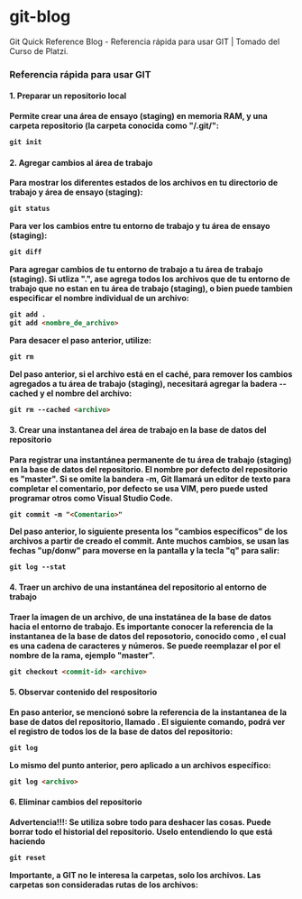 # git-blog
Git Quick Reference Blog - Referencia rápida para usar GIT | Tomado del Curso de Platzi.

<h3>Referencia rápida para usar GIT</h3>

<h4><strong>1. Preparar un repositorio local<strong></br></h4>
<p>Permite crear una área de ensayo (staging) en memoria RAM, y una carpeta repositorio (la carpeta conocida como "/.git/":</p>

```html
git init
```

<h4><strong>2. Agregar cambios al área de trabajo<strong></br></h4>
<p>Para mostrar los diferentes estados de los archivos en tu directorio de trabajo y área de ensayo (staging):</p>

```html
git status
```

<p>Para ver los cambios entre tu entorno de trabajo y tu área de ensayo (staging):</p>

```html
git diff
```

<p>Para agregar cambios de tu entorno de trabajo a tu área de trabajo (staging). Si utliza ".", ase agrega todos los archivos que de tu entorno de trabajo que no estan en tu área de trabajo (staging), o bien puede tambien especificar el nombre individual de un archivo:</p>

```html
git add .
git add <nombre_de_archivo>
```

<p>Para desacer el paso anterior, utilize:</p>

```html
git rm
```

<p>Del paso anterior, si el archivo está en el caché, para remover los cambios agregados a tu área de trabajo (staging), necesitará agregar la badera --cached y el nombre del archivo:</p>

```html
git rm --cached <archivo>
```

<h4><strong>3. Crear una instantanea del área de trabajo en la base de datos del repositorio<strong></br></h4>
<p>Para registrar una instantánea permanente de tu área de trabajo (staging) en la base de datos del repositorio. El nombre por defecto del repositorio es "master". Si se omite la bandera -m, Git llamará un editor de texto para completar el comentario, por defecto se usa VIM, pero puede usted programar otros como Visual Studio Code.</p>

``` html
git commit -m "<Comentario>"
```

<p>Del paso anterior, lo siguiente presenta los "cambios específicos" de los archivos a partir de creado el commit. Ante muchos cambios, se usan las fechas "up/donw" para moverse en la pantalla y la tecla "q" para salir:</p>

```
git log --stat
```

<h4><strong>4. Traer un archivo de una instantánea del repositorio al entorno de trabajo<strong></br></h4>
<p>Traer la imagen de un archivo, de una instatánea de la base de datos hacia el entorno de trabajo. Es importante conocer la referencia de la instantanea de la base de datos del reposotorio, conocido como <commit-id>, el cual es una cadena de caracteres y números. Se puede reemplazar el <commit-id> por el nombre de la rama, ejemplo "master".</p>
  
```html
git checkout <commit-id> <archivo>
```

<h4><strong>5. Observar contenido del respositorio<strong></br></h4>
<p>En paso anterior, se mencionó sobre la referencia de la instantanea de la base de datos del repositorio, llamado <commit-id>. El siguiente comando, podrá ver el registro de todos los <commit-id> de la base de datos del repositorio:</p>
  
```html
git log
```

<p>Lo mismo del punto anterior, pero aplicado a un archivos específico:</p>

```html
git log <archivo>
```

<h4><strong>6. Eliminar cambios del repositorio<strong></br></h4>
<p><strong>Advertencia!!!:</strong> Se utiliza sobre todo para deshacer las cosas. Puede borrar todo el historial del repositorio. Uselo entendiendo lo que está haciendo</p>

```html
git reset 
```


<p>Importante, a GIT no le interesa la carpetas, solo los archivos. Las carpetas son consideradas rutas de los archivos:</p>
